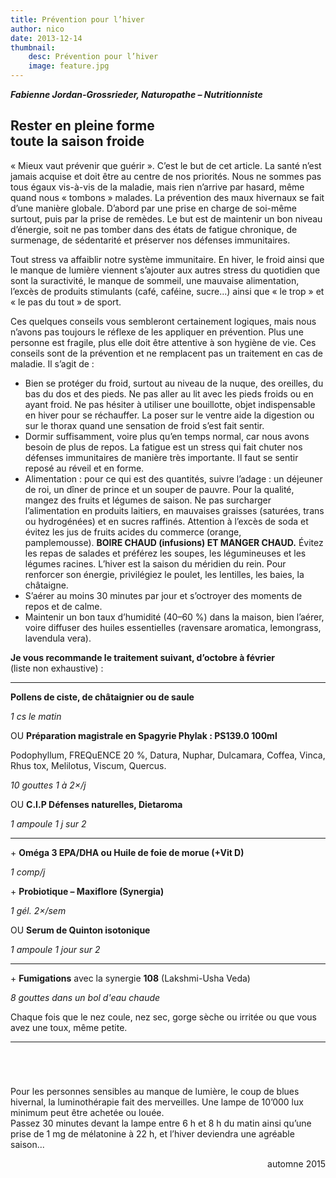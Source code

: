 ```yaml
---
title: Prévention pour l’hiver
author: nico
date: 2013-12-14
thumbnail:
    desc: Prévention pour l’hiver
    image: feature.jpg
---
```


***Fabienne Jordan-Grossrieder, Naturopathe – Nutritionniste***

## Rester en pleine forme<br/>toute la saison froide

« Mieux vaut prévenir que guérir ». C’est le but de cet article. La santé n’est jamais acquise et doit être au centre de nos priorités. Nous ne sommes pas tous égaux vis-à-vis de la maladie, mais rien n’arrive par hasard, même quand nous « tombons » malades.
La prévention des maux hivernaux se fait d’une manière globale. D’abord par une prise en charge de soi-même surtout, puis par la prise de remèdes.
Le but est de maintenir un bon niveau d’énergie, soit ne pas tomber dans des états de fatigue chronique, de surmenage, de sédentarité et préserver nos défenses immunitaires.

Tout stress va affaiblir notre système immunitaire. En hiver, le froid ainsi que le manque de lumière viennent s’ajouter aux autres stress du quotidien que sont la suractivité, le manque de sommeil, une mauvaise alimentation, l’excès de produits stimulants (café, caféine, sucre...) ainsi que « le trop » et « le pas du tout » de sport.

Ces quelques conseils vous sembleront certainement logiques, mais nous n’avons pas toujours le réflexe de les appliquer en prévention. Plus une personne est fragile, plus elle doit être attentive à son hygiène de vie. Ces conseils sont de la prévention et ne remplacent pas un traitement en cas de maladie. Il s’agit de :

* Bien se protéger du froid, surtout au niveau de la nuque, des oreilles, du bas du dos et des pieds. Ne pas aller au lit avec les pieds froids ou en ayant froid. Ne pas hésiter à utiliser une bouillotte, objet indispensable en hiver pour se réchauffer. La poser sur le ventre aide la digestion ou sur le thorax quand une sensation de froid s’est fait sentir.
* Dormir suffisamment, voire plus qu’en temps normal, car nous avons besoin de plus de repos. La fatigue est un stress qui fait chuter nos défenses immunitaires de manière très importante. Il faut se sentir reposé au réveil et en forme.
* Alimentation : pour ce qui est des quantités, suivre l’adage : un déjeuner de roi, un dîner de prince et un souper de pauvre. Pour la qualité, mangez des fruits et légumes de saison. Ne pas surcharger l’alimentation en produits laitiers, en mauvaises graisses (saturées, trans ou hydrogénées) et en sucres raffinés. Attention à l’excès de soda et évitez les jus de fruits acides du commerce (orange, pamplemousse). **BOIRE CHAUD (infusions) ET MANGER CHAUD.** Évitez les repas de salades et préférez les soupes, les légumineuses et les légumes racines. L’hiver est la saison du méridien du rein. Pour renforcer son énergie, privilégiez le poulet, les lentilles, les baies, la châtaigne.
* S’aérer au moins 30 minutes par jour et s’octroyer des moments de repos et de calme.
* Maintenir un bon taux d’humidité (40–60 %) dans la maison, bien l’aérer, voire diffuser des huiles essentielles (ravensare aromatica, lemongrass, lavendula vera).



<div style="page-break-before:always;" />



**Je vous recommande le traitement suivant, d’octobre à février**<br/>(liste non exhaustive) :

***

**Pollens de ciste, de châtaignier ou de saule**

_1 cs le matin_

<span class="toto">OU</span> **Préparation magistrale en Spagyrie Phylak : PS139.0 100ml**

Podophyllum, FREQuENCE 20 %, Datura, Nuphar, Dulcamara, Coffea, Vinca, Rhus tox, Melilotus, Viscum, Quercus.

_10 gouttes 1 à 2×/j_

<span class="toto">OU</span> **C.I.P Défenses naturelles, Dietaroma**

_1 ampoule 1 j sur 2_

***

<span class="toto">+</span> **Oméga 3 EPA/DHA ou Huile de foie de morue (+Vit D)**

_1 comp/j_

<span class="toto">+</span> **Probiotique – Maxiflore (Synergia)**

_1 gél. 2×/sem_

<span class="toto">OU</span> **Serum de Quinton isotonique**

_1 ampoule 1 jour sur 2_

***

<span class="toto">+</span> **Fumigations** avec la synergie **108** (Lakshmi-Usha Veda)

_8 gouttes dans un bol d'eau chaude_

Chaque fois que le nez coule,  nez  sec, gorge sèche ou irritée ou que vous avez une toux, même petite.

***


<p style="margin-top: 5em;"></p>

Pour les personnes sensibles au manque de lumière, le coup de blues hivernal, la luminothérapie fait des merveilles. Une lampe de 10’000 lux minimum peut être achetée ou louée.<br /> Passez 30 minutes devant la lampe entre 6 h et 8 h du matin ainsi qu’une prise de 1 mg de mélatonine à 22 h, et l’hiver deviendra une agréable saison... <span style="text-align: right; display: block; margin-top: 1em;">automne 2015</span>